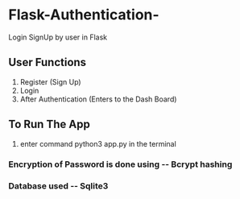 # Flask-Authentication-
Login SignUp by user in Flask

## User Functions
1. Register (Sign Up)
2. Login
3. After Authentication (Enters to the Dash Board)

## To Run The App
1. enter command python3 app.py in the terminal

### Encryption of Password is done using -- Bcrypt hashing
### Database used -- Sqlite3

